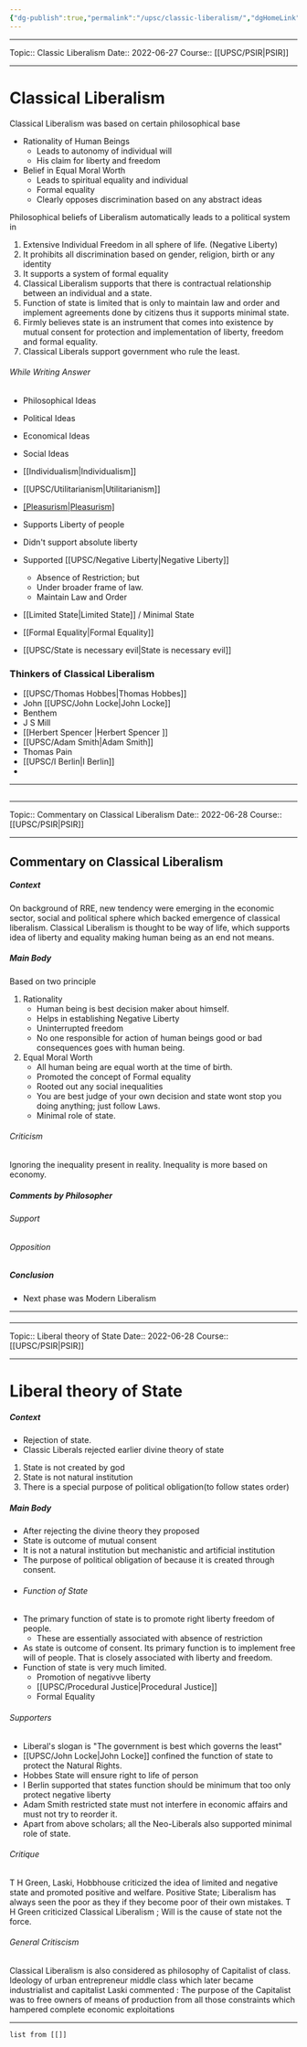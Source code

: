 ```yaml
---
{"dg-publish":true,"permalink":"/upsc/classic-liberalism/","dgHomeLink":true,"dgPassFrontmatter":false}
---
```


----
Topic:: Classic Liberalism
Date:: 2022-06-27
Course:: [[UPSC/PSIR|PSIR]] 

----

# Classical Liberalism 
Classical Liberalism was based on certain philosophical base
- Rationality of Human Beings
	- Leads to autonomy of individual will 
	- His claim for liberty and freedom 
- Belief in Equal Moral Worth 
	- Leads to spiritual equality and individual 
	- Formal equality 
	- Clearly opposes discrimination based on any abstract ideas 

Philosophical beliefs of Liberalism automatically leads to a political system in 
1. Extensive Individual Freedom in all sphere of life. (Negative Liberty)
2. It prohibits all discrimination based on gender, religion, birth or any identity 
3. It supports a system of formal equality 
4. Classical Liberalism supports that there is contractual relationship between an individual and a state. 
5. Function of state is limited that is only to maintain law and order and implement agreements done by citizens thus it supports minimal state. 
6. Firmly believes state is an instrument that comes into existence by mutual consent for protection and implementation of liberty, freedom and formal equality. 
7. Classical Liberals support government who rule the least.  

###### While Writing Answer 
- Philosophical  Ideas
- Political Ideas 
- Economical Ideas 
- Social Ideas 

- [[Individualism|Individualism]] 
- [[UPSC/Utilitarianism|Utilitarianism]] 
- [[Pleasurism|Pleasurism]](Rights/Liberty)

- Supports Liberty of people
- Didn't support absolute liberty 
- Supported [[UPSC/Negative Liberty|Negative Liberty]] 
	- Absence of Restriction; but 
	- Under broader frame of law. 
	- Maintain Law and Order
- [[Limited State|Limited State]] / Minimal State 
- [[Formal Equality|Formal Equality]]
- [[UPSC/State is necessary evil|State is necessary evil]] 

### Thinkers of Classical Liberalism 
- [[UPSC/Thomas Hobbes|Thomas Hobbes]]
- John [[UPSC/John Locke|John Locke]] 
- Benthem 
- J S Mill 
- [[Herbert Spencer |Herbert Spencer ]]
- [[UPSC/Adam Smith|Adam Smith]] 
- Thomas Pain 
- [[UPSC/I Berlin|I Berlin]]
- 

---

## 
<div class="transclusion internal-embed is-loaded"><div class="markdown-embed">

<div class="markdown-embed-title">



</div>


----
Topic:: Commentary on Classical Liberalism
Date:: 2022-06-28
Course:: [[UPSC/PSIR|PSIR]] 

----

## Commentary on Classical Liberalism

##### Context 
On background of RRE, new tendency were emerging in the economic sector, social and political sphere which backed emergence of classical liberalism. 
Classical Liberalism is thought to be way of life, which supports idea of liberty and equality making human being as an end not means. 

##### Main Body
Based on two principle 
1. Rationality 
   - Human being is best decision maker about himself. 
   - Helps in establishing Negative Liberty 
   - Uninterrupted freedom 
   - No one responsible for action of human beings good or bad consequences goes with human being.
2. Equal Moral Worth 
   - All human being are equal worth at the time of birth. 
   - Promoted the concept of Formal equality 
   - Rooted out any social inequalities 
   - You are best judge of your own decision and state wont stop you doing anything;  just follow Laws. 
   - Minimal role of state.

###### Criticism
Ignoring the inequality present in reality. 
Inequality is more based on economy.  


##### Comments by Philosopher 
###### Support
###### Opposition 
##### Conclusion
- Next phase was Modern Liberalism 




</div></div>
 
---

#### 
<div class="transclusion internal-embed is-loaded"><div class="markdown-embed">

<div class="markdown-embed-title">



</div>


----
Topic:: Liberal theory of State
Date:: 2022-06-28
Course:: [[UPSC/PSIR|PSIR]]  

----
# Liberal theory of State
##### Context
- Rejection of state.
- Classic Liberals rejected earlier divine theory of state
1. State is not created by god
2. State is not natural institution 
3. There is a special purpose of political obligation(to follow states order)

##### Main Body 
- After rejecting the divine theory they proposed 
- State is outcome of mutual consent
- It is not a natural institution but mechanistic and artificial institution 
- The purpose of political obligation of because it is created through consent. 
- ###### Function of State
- The primary function of state is to promote right liberty freedom of people. 
	- These are essentially associated with absence of restriction 
- As state is outcome of consent. Its primary function is to implement free will of people.  That is closely associated with liberty and freedom. 
- Function of state is very much limited. 
	- Promotion of negativve liberty 
	- [[UPSC/Procedural Justice|Procedural Justice]]
	- Formal Equality 

###### Supporters 
- Liberal's slogan is "The government is best which governs the least"
-  [[UPSC/John Locke|John Locke]] confined the function of state to protect the Natural Rights. 
- Hobbes State will ensure right to life of person
- I Berlin supported that states function should be minimum that too only protect negative liberty 
- Adam Smith restricted state must not interfere in economic affairs and must not try to reorder it. 
- Apart from above scholars; all the Neo-Liberals also supported minimal role of state. 
###### Critique
T H Green, Laski, Hobbhouse criticized the idea of limited and negative state and promoted positive and welfare. 
Positive State; Liberalism has always seen the poor as they if they become poor of their own mistakes. 
T H Green criticized Classical Liberalism ; Will is the cause of state not the force. 
###### General Critiscism 
Classical Liberalism is also considered as philosophy of Capitalist of class. 
Ideology of urban entrepreneur middle class which later became industrialist and capitalist
Laski commented : The purpose of the Capitalist was to free owners of means of production from all those constraints which hampered complete economic exploitations 



</div></div>

---
```dataview 
list from [[]]
```
